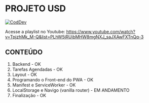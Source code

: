 # PROJETO USD

[![CodDev](https://codinomedeveloper.files.wordpress.com/2018/12/logo-2-e1548064763870.png)](https://coddev.com.br/)

Acesse a playlist no Youtube:
https://www.youtube.com/watch?v=TpjzhMk_M-Q&list=PLhW5jRUibMHW8mgNXJ_saJXAwFXTnQq-3

## CONTEÚDO

1. Backend - OK
2. Tarefas Agendadas - OK
3. Layout - OK
4. Programando o Front-end do PWA - OK
5. Manifest e ServiceWorker - OK
6. LocalStorage e Navigo (vanilla router) - EM ANDAMENTO
7. Finalização - OK



